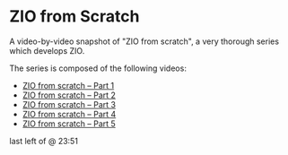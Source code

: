 # ZIO from Scratch

A video-by-video snapshot of "ZIO from scratch", a very thorough series which develops ZIO.

The series is composed of the following videos:

- [ZIO from scratch &ndash; Part 1]
- [ZIO from scratch &ndash; Part 2]
- [ZIO from scratch &ndash; Part 3]
- [ZIO from scratch &ndash; Part 4]
- [ZIO from scratch &ndash; Part 5]

[ZIO from scratch &ndash; Part 1]: https://www.youtube.com/watch?v=wsTIcHxJMeQ
[ZIO from scratch &ndash; Part 2]: https://www.youtube.com/watch?v=g8Tuqldu2AE
[ZIO from scratch &ndash; Part 3]: https://www.youtube.com/watch?v=0IU9mGO_9Rw
[ZIO from scratch &ndash; Part 4]: https://www.youtube.com/watch?v=95Vk-vVgnOg
[ZIO from scratch &ndash; Part 5]: https://www.youtube.com/watch?v=uzDs4X42w2k

last left of @ 23:51
